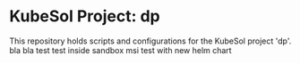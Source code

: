 # KubeSol Project: dp

This repository holds scripts and configurations for the KubeSol project 'dp'.
bla
bla
test
test inside sandbox msi
test with new helm chart
